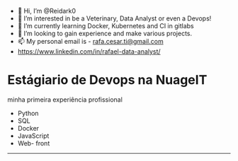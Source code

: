 - 👋 Hi, I’m @Reidark0
- 👀 I’m interested in be a Veterinary, Data Analyst or even a Devops!
- 🌱 I’m currently learning Docker, Kubernetes and CI in gitlabs
- 💞️ I’m looking to gain experience and make various projects.
- 📫 My personal email is - rafa.cesar.ti@gmail.com
- https://www.linkedin.com/in/rafael-data-analyst/
<!---
Reidark0/Reidark0 is a ✨ special ✨ repository because its `README.md` (this file) appears on your GitHub profile.
You can click the Preview link to take a look at your changes.
--->

# Estágiario de Devops na NuageIT
minha primeira experiência profissional


- Python
- SQL
- Docker
- JavaScript
- Web- front
---
